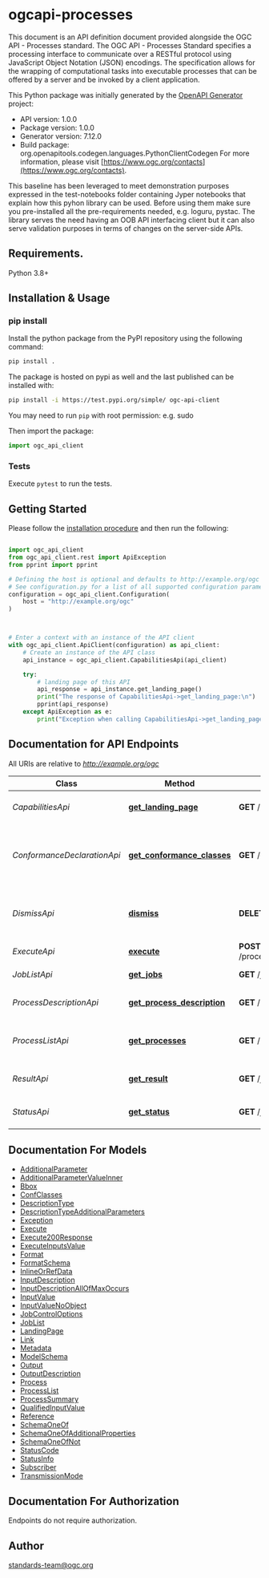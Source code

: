 # ogcapi-processes
This document is an API definition document provided alongside the OGC API - Processes standard. 
The OGC API - Processes Standard specifies a processing interface to communicate over a RESTful protocol using JavaScript Object Notation (JSON) encodings. 
The specification allows for the wrapping of computational tasks into executable processes that can be offered by a server and be invoked by a client application.

This Python package was initially generated by the [OpenAPI Generator](https://openapi-generator.tech) project:

- API version: 1.0.0
- Package version: 1.0.0
- Generator version: 7.12.0
- Build package: org.openapitools.codegen.languages.PythonClientCodegen
For more information, please visit [https://www.ogc.org/contacts](https://www.ogc.org/contacts). 

This baseline has been leveraged to meet demonstration purposes expressed in the test-notebooks folder containing Jyper notebooks that explain how this pyhon library can be used.
Before using them make sure you pre-installed all the pre-requirements needed, e.g. loguru, pystac.
The library serves the need having an OOB API interfacing client but it can also serve validation purposes in terms of changes on the server-side APIs. 

## Requirements.

Python 3.8+

## Installation & Usage
### pip install

Install the python package from the PyPI repository using the following command:

```sh
pip install .
```

The package is hosted on pypi as well and the last published can be installed with:
```sh
pip install -i https://test.pypi.org/simple/ ogc-api-client
```

You may need to run `pip` with root permission: e.g. sudo

Then import the package:
```python
import ogc_api_client
```




### Tests

Execute `pytest` to run the tests.

## Getting Started

Please follow the [installation procedure](#installation--usage) and then run the following:

```python

import ogc_api_client
from ogc_api_client.rest import ApiException
from pprint import pprint

# Defining the host is optional and defaults to http://example.org/ogc
# See configuration.py for a list of all supported configuration parameters.
configuration = ogc_api_client.Configuration(
    host = "http://example.org/ogc"
)



# Enter a context with an instance of the API client
with ogc_api_client.ApiClient(configuration) as api_client:
    # Create an instance of the API class
    api_instance = ogc_api_client.CapabilitiesApi(api_client)

    try:
        # landing page of this API
        api_response = api_instance.get_landing_page()
        print("The response of CapabilitiesApi->get_landing_page:\n")
        pprint(api_response)
    except ApiException as e:
        print("Exception when calling CapabilitiesApi->get_landing_page: %s\n" % e)

```

## Documentation for API Endpoints

All URIs are relative to *http://example.org/ogc*

Class | Method | HTTP request | Description
------------ | ------------- | ------------- | -------------
*CapabilitiesApi* | [**get_landing_page**](docs/CapabilitiesApi.md#get_landing_page) | **GET** / | landing page of this API
*ConformanceDeclarationApi* | [**get_conformance_classes**](docs/ConformanceDeclarationApi.md#get_conformance_classes) | **GET** /conformance | information about standards that this API conforms to
*DismissApi* | [**dismiss**](docs/DismissApi.md#dismiss) | **DELETE** /jobs/{jobId} | cancel a job execution, remove a finished job
*ExecuteApi* | [**execute**](docs/ExecuteApi.md#execute) | **POST** /processes/{processID}/execution | execute a process.
*JobListApi* | [**get_jobs**](docs/JobListApi.md#get_jobs) | **GET** /jobs | retrieve the list of jobs.
*ProcessDescriptionApi* | [**get_process_description**](docs/ProcessDescriptionApi.md#get_process_description) | **GET** /processes/{processID} | retrieve a process description
*ProcessListApi* | [**get_processes**](docs/ProcessListApi.md#get_processes) | **GET** /processes | retrieve the list of available processes
*ResultApi* | [**get_result**](docs/ResultApi.md#get_result) | **GET** /jobs/{jobId}/results | retrieve the result(s) of a job
*StatusApi* | [**get_status**](docs/StatusApi.md#get_status) | **GET** /jobs/{jobId} | retrieve the status of a job


## Documentation For Models

 - [AdditionalParameter](docs/AdditionalParameter.md)
 - [AdditionalParameterValueInner](docs/AdditionalParameterValueInner.md)
 - [Bbox](docs/Bbox.md)
 - [ConfClasses](docs/ConfClasses.md)
 - [DescriptionType](docs/DescriptionType.md)
 - [DescriptionTypeAdditionalParameters](docs/DescriptionTypeAdditionalParameters.md)
 - [Exception](docs/Exception.md)
 - [Execute](docs/Execute.md)
 - [Execute200Response](docs/Execute200Response.md)
 - [ExecuteInputsValue](docs/ExecuteInputsValue.md)
 - [Format](docs/Format.md)
 - [FormatSchema](docs/FormatSchema.md)
 - [InlineOrRefData](docs/InlineOrRefData.md)
 - [InputDescription](docs/InputDescription.md)
 - [InputDescriptionAllOfMaxOccurs](docs/InputDescriptionAllOfMaxOccurs.md)
 - [InputValue](docs/InputValue.md)
 - [InputValueNoObject](docs/InputValueNoObject.md)
 - [JobControlOptions](docs/JobControlOptions.md)
 - [JobList](docs/JobList.md)
 - [LandingPage](docs/LandingPage.md)
 - [Link](docs/Link.md)
 - [Metadata](docs/Metadata.md)
 - [ModelSchema](docs/ModelSchema.md)
 - [Output](docs/Output.md)
 - [OutputDescription](docs/OutputDescription.md)
 - [Process](docs/Process.md)
 - [ProcessList](docs/ProcessList.md)
 - [ProcessSummary](docs/ProcessSummary.md)
 - [QualifiedInputValue](docs/QualifiedInputValue.md)
 - [Reference](docs/Reference.md)
 - [SchemaOneOf](docs/SchemaOneOf.md)
 - [SchemaOneOfAdditionalProperties](docs/SchemaOneOfAdditionalProperties.md)
 - [SchemaOneOfNot](docs/SchemaOneOfNot.md)
 - [StatusCode](docs/StatusCode.md)
 - [StatusInfo](docs/StatusInfo.md)
 - [Subscriber](docs/Subscriber.md)
 - [TransmissionMode](docs/TransmissionMode.md)


<a id="documentation-for-authorization"></a>
## Documentation For Authorization

Endpoints do not require authorization.


## Author

standards-team@ogc.org


